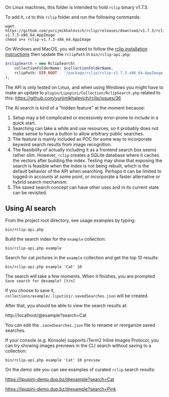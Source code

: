 On Linux machines, this folder is intended to hold `rclip` binary v1.7.3.

To add it, `cd` to this `rclip` folder and run the following commands:

```shell
wget https://github.com/yurijmikhalevich/rclip/releases/download/v1.7.3/rclip-v1.7.3-x86_64.AppImage
chmod u+x rclip-v1.7.3-x86_64.AppImage
```

On Windows and MacOS, you will need to follow the [rclip installation instructions](https://github.com/yurijmikhalevich/rclip#installation) then update the `rclipPath` in `bin/rclip-api.php`:

```php
$rclipSearch = new RclipSearch(
	collectionFolderName: $collectionFolderName,
	rclipPath: DIR_ROOT . '/package/rclip/rclip-v1.7.3-x86_64.AppImage'
);
```

The API is only tested on Linux, and when using Windows you might have to make an update to `plugin/Lipupini/Collection/RclipSearch.php` related to this: https://github.com/yurijmikhalevich/rclip/issues/36

The AI search is kind of a "hidden feature" at the moment because:

1. Setup may a bit complicated or excessively error-prone to include in a quick start.
2. Searching can take a while and use resources, so it probably does not make sense to have a button to allow arbitrary public searches.
3. The feature is mainly included as POC for some way to incorporate keyword search results from image recognition.
4. The feasibility of actually including it as a frontend search box seems rather slim. However, `rclip` creates a SQLite database where it caches the vectors after building the index. Testing may show that exposing the search is feasible when the index is not being rebuilt, which is the default behavior of the API when searching. Perhaps it can be limited to logged-in accounts at some point, or incorporate a faster alternative or hybrid search mechanism.
5. The saved search concept can have other uses and in its current state can be revisited.

## Using AI search

From the project root directory, see usage examples by typing:

```shell
bin/rclip-api.php
```

Build the search index for the `example` collection:

```shell
bin/rclip-api.php example
```

Search for cat pictures in the `example` collection and get the top 10 results:

```shell
bin/rclip-api.php example 'Cat' 10
```

The search will take a few moments. When it finishes, you are prompted `Save search for @example? [Y/n]`

If you choose to save it, `collections/example/.liputini/.savedSearches.json` will be created.

After that, you should be able to view the search results at:

http://localhost/@example?search=Cat

You can edit the `.savedSearches.json` file to rename or reorganize saved searches.

If your console (e.g. Konsole) supports iTerm2 Inline Images Protocol, you can try showing images previews in the CLI search without saving to a collection:

```shell
bin/rclip-api.php example 'Cat' 10 preview
```

On the demo site you can see examples of curated `rclip` search results:

https://lipupini-demo.dup.bz/@example?search=Cat

https://lipupini-demo.dup.bz/@example?search=Pink
